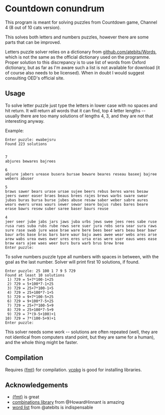 # Countdown conundrum

This program is meant for solving puzzles from Countdown game, Channel 4 (8 out of 10 cats version).

This solves both letters and numbers puzzles, however there are some parts that can be improved.

Letters puzzle solver relies on a dictionary from [github.com/atebits/Words](https://github.com/atebits/Words), which is not the same as the official dictionary used on the programme. Proper solution to this discrepancy is to use list of words from  Oxford dictionary, but as far as I'm aware such a list is not available for download (it of course also needs to be licensed). When in doubt I would suggest consulting OED's official site.

## Usage

To solve letter puzzle just type the letters in lower case with no spaces and hit return. It will return all words that it can find, top 4 letter lengths -- usually there are too many solutions of lengths 4, 3, and they are not that interesting anyway.

Example:
```
Enter puzzle: ewabejsru
Found 223 solutions


7
abjures bewares bajrees

6
abjure jabers urease busera bursae beware beares reseau baseej bajree webers abuser

5
braws sawer bears urase ursae sujee beers rebus beres wares besaw jeers sweer easer braes beaus brees rajes brews warbs sware swear jubas buras bursa burse jubes abuse resaw saber weber sabre aures wears ewers ureas waurs sewer sewar seare bajus rubes bares beare erase bawrs resew suber saree baser baurs reuse

4
jeer seer jube jabs jars jaws juba urbs jews swee jees rees sabe ruse rusa rues suba rubs rube rews sere suer jura rebs sera sear sura raws sure rase swab jure wase brae ware bere bees beer wars beau bear bawr baur arbs base bras bars bare waur baju awes awee wear webs ares arse arew wabs urea ewes ewer ures eres ursa eras were user eaus wees ease braw ears ajee waes weer burs bura warb brus brew bree
Enter puzzle:
```

To solve numbers puzzle type all numbers with spaces in between, with the goal as the last number. Solver will print first 10 solutions, if found.
```
Enter puzzle: 25 100 1 7 9 5 729
Found at least 10 solutions
 1) 729 = 5+7*100-1+25
 2) 729 = 5+100*7-1+25
 3) 729 = 25+7*100-1+5
 4) 729 = 25+100*7-1+5
 5) 729 = 9+7*100-5+25
 6) 729 = 9+100*7-5+25
 7) 729 = 25+7*100-5+9
 8) 729 = 25+100*7-5+9
 9) 729 = 7*(9-5+100)+1
10) 729 = 7*(100-5+9)+1
Enter puzzle:
```

This solver needs some work -- solutions are often repeated (well, they are not identical from computers stand point, but they are same for a human), and the whole thing might be faster.

## Compilation

Requires [{fmt}](https://github.com/fmtlib/fmt) for compilation. [vcpkg](https://github.com/Microsoft/vcpkg) is good for installing libraries.

## Acknowledgements
* [{fmt}](https://github.com/fmtlib/fmt) is great
* [combinations library](https://github.com/HowardHinnant/combinations) from @HowardHinnant is amazing
* [word list](https://github.com/atebits/Words) from @atebits is indispensable
